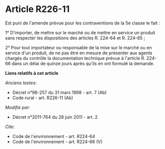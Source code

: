 # Article R226-11

Est puni de l'amende prévue pour les contraventions de la 5e classe le fait : 

1° D'importer, de mettre sur le marché ou de mettre en service un produit sans respecter les dispositions des articles R.
224-64 et R. 224-65 ; 

2° Pour tout importateur ou responsable de la mise sur le marché ou en service d'un produit, de ne pas être en mesure de
présenter aux agents chargés du contrôle la documentation technique prévue à l'article R. 224-66 dans un délai de quinze
jours après qu'ils en ont formulé la demande.

**Liens relatifs à cet article**

_Anciens textes_:

  - Décret n°98-257 du 31 mars 1998 - art. 7 (Ab)
  - Code rural - art. R226-11 (Ab)

_Modifié par_:

  - Décret n°2011-764 du 28 juin 2011 - art. 2

_Cite_:

  - Code de l'environnement - art. R224-64
  - Code de l'environnement - art. R224-66 (V)
